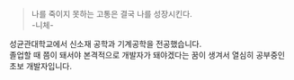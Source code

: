 > 나를 죽이지 못하는 고통은 결국 나를 성장시킨다.  
>  -니체-

성균관대학교에서 신소재 공학과 기계공학을 전공했습니다.  
졸업할 때 쯤이 돼서야 본격적으로 개발자가 돼야겠다는 꿈이 생겨서 열심히 공부중인 초보 개발자입니다.

